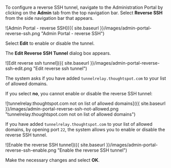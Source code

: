 To configure a reverse SSH tunnel, navigate to the Administration Portal by clicking on the **Admin** tab from the top navigation bar. Select **Reverse SSH** from the side navigation bar that appears.

![Admin Portal - reverse SSH]({{ site.baseurl }}/images/admin-portal-reverse-ssh.png "Admin Portal - reverse SSH")

Select **Edit** to enable or disable the tunnel.

The **Edit Reverse SSH Tunnel** dialog box appears.

![Edit reverse ssh tunnel]({{ site.baseurl }}/images/admin-portal-reverse-ssh-edit.png "Edit reverse ssh tunnel")

The system asks if you have added `tunnelrelay.thoughtspot.com` to your list of allowed domains.

If you select **no**, you cannot enable or disable the reverse SSH tunnel:

![tunnelrelay.thoughtspot.com not on list of allowed domains]({{ site.baseurl }}/images/admin-portal-reverse-ssh-not-allowed.png "tunnelrelay.thoughtspot.com not on list of allowed domains")

If you have added `tunnelrelay.thoughtspot.com` to your list of allowed domains, by opening port `22`, the system allows you to enable or disable the reverse SSH tunnel.

![Enable the reverse SSH tunnel]({{ site.baseurl }}/images/admin-portal-reverse-ssh-enable.png "Enable the reverse SSH tunnel")

Make the necessary changes and select **OK**.
